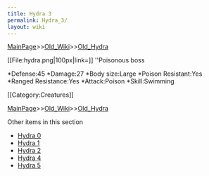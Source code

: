 ```yaml
---
title: Hydra 3
permalink: Hydra_3/
layout: wiki
---
```


[MainPage](/keeperrl_wiki/ "wikilink")>>[Old_Wiki](/keeperrl_wiki/Old_Wiki "wikilink")>>[Old_Hydra](/keeperrl_wiki/Old_Hydra "wikilink")

[[File:hydra.png|100px|link=]] ''Poisonous boss

*Defense:45
*Damage:27
*Body size:Large
*Poison Resistant:Yes
*Ranged Resistance:Yes
*Attack:Poison
*Skill:Swimming

[[Category:Creatures]]

[MainPage](/keeperrl_wiki/ "wikilink")>>[Old_Wiki](/keeperrl_wiki/Old_Wiki "wikilink")>>[Old_Hydra](/keeperrl_wiki/Old_Hydra "wikilink")

Other items in this section
-    [Hydra 0](/keeperrl_wiki/Hydra_0 "wikilink")
-    [Hydra 1](/keeperrl_wiki/Hydra_1 "wikilink")
-    [Hydra 2](/keeperrl_wiki/Hydra_2 "wikilink")
-    [Hydra 4](/keeperrl_wiki/Hydra_4 "wikilink")
-    [Hydra 5](/keeperrl_wiki/Hydra_5 "wikilink")

